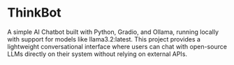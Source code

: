 # ThinkBot
A simple AI Chatbot built with Python, Gradio, and Ollama, running locally with support for models like llama3.2:latest. This project provides a lightweight conversational interface where users can chat with open-source LLMs directly on their system without relying on external APIs.
